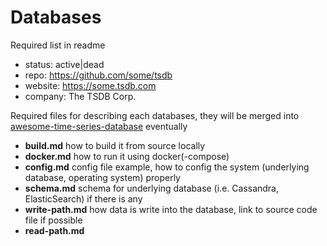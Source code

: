 # Databases

Required list in readme

- status: active|dead
- repo: https://github.com/some/tsdb
- website: https://some.tsdb.com
- company: The TSDB Corp.

Required files for describing each databases, they will be merged into [awesome-time-series-database](https://github.com/xephonhq/awesome-time-series-database) eventually

- **build.md** how to build it from source locally
- **docker.md** how to run it using docker(-compose)
- **config.md** config file example, how to config the system (underlying database, operating system) properly
- **schema.md** schema for underlying database (i.e. Cassandra, ElasticSearch) if there is any
- **write-path.md** how data is write into the database, link to source code file if possible
- **read-path.md** 